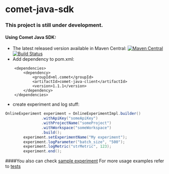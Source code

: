 # comet-java-sdk

### This project is still under development.

#### Using Comet Java SDK:
* The latest released version available in Maven Central:
  [![Maven Central](https://maven-badges.herokuapp.com/maven-central/ml.comet/comet-java-client/badge.svg)](https://maven-badges.herokuapp.com/maven-central/ml.comet/comet-java-client) 
   [![Build Status](https://travis-ci.com/comet-ml/comet-java-sdk.svg?branch=master)](https://travis-ci.com/github/comet-ml/comet-java-sdk)
* Add dependency to pom.xml:
```
    <dependencies>
        <dependency>
            <groupId>ml.comet</groupId>
            <artifactId>comet-java-client</artifactId>
            <version>1.1.1</version>
        </dependency>
    </dependencies>
```
* create experiment and log stuff:
```java
OnlineExperiment experiment = OnlineExperimentImpl.builder()
                .withApiKey("someApiKey")
                .withProjectName("someProject")
                .withWorkspace("someWorkspace")
                .build();
        experiment.setExperimentName("My experiment");
        experiment.logParameter("batch_size", "500");
        experiment.logMetric("strMetric", 123);
        experiment.end();
```
####You also can check [sample experiment](comet-examples/src/main/java/ml/comet/examples/OnlineExperimentExample.java)
For more usage examples refer to [tests](comet-java-client/src/test/java/ml/comet/experiment)

